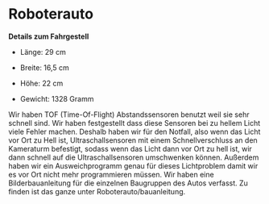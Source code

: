 
Roboterauto
====
**Details zum Fahrgestell**

- Länge: 29 cm
 
- Breite: 16,5 cm

- Höhe: 22 cm 

- Gewicht: 1328 Gramm 


Wir haben TOF (Time-Of-Flight) Abstandssensoren benutzt weil sie sehr schnell sind. Wir haben festgestellt dass diese Sensoren bei zu hellem Licht viele Fehler machen. Deshalb haben wir für den Notfall, also wenn das Licht vor Ort zu Hell ist, Ultraschallsensoren mit einem Schnellverschluss an den Kameraturm befestigt, sodass wenn das Licht dann vor Ort zu hell ist, wir dann schnell auf die Ultraschallsensoren umschwenken können. Außerdem haben wir ein Ausweichprogramm genau für dieses Lichtproblem damit wir es vor Ort nicht mehr programmieren müssen. 
Wir haben eine Bilderbauanleitung für die einzelnen Baugruppen des Autos verfasst. Zu finden ist das ganze unter Roboterauto/bauanleitung. 
